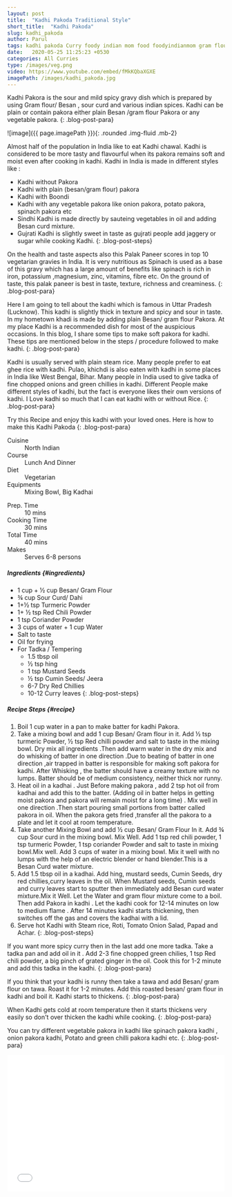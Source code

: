 ```yaml
---
layout: post
title:  "Kadhi Pakoda Traditional Style"
short_title:  "Kadhi Pakoda"
slug: kadhi_pakoda
author: Parul
tags: kadhi pakoda Curry foody indian mom food foodyindianmom gram flour besan curd dahi besan northindian style kadhi chawal howToMake Kadhi meal indian food recipessour spicy tangy kadhi plain pakora tadka kadhi
date:   2020-05-25 11:25:23 +0530
categories: All Curries
type: /images/veg.png
video: https://www.youtube.com/embed/fMkKQbaXGXE
imagePath: /images/kadhi_pakoda.jpg
---
```


Kadhi Pakora is the sour and mild spicy gravy dish which is prepared by using Gram flour/ Besan , sour curd and various indian spices.  Kadhi can be plain or contain pakora either plain Besan /gram flour Pakora or any vegetable pakora.
{: .blog-post-para}

![image]({{ page.imagePath }}){: .rounded .img-fluid .mb-2}

Almost half of the population in India like to eat Kadhi chawal. Kadhi is considered to be more tasty and flavourful when its pakora remains soft and moist even after cooking in kadhi. Kadhi in India is made in different styles like :
- Kadhi without Pakora
- Kadhi with plain (besan/gram flour) pakora
- Kadhi with Boondi
- Kadhi with any vegetable pakora like onion pakora, potato pakora, spinach pakora etc
- Sindhi Kadhi is made directly by sauteing vegetables in oil and adding Besan curd mixture.
- Gujrati Kadhi is slightly sweet in taste as gujrati people add jaggery or sugar while cooking Kadhi.
{: .blog-post-steps}

On the health and taste aspects also this Palak Paneer scores in top 10 vegetarian gravies in India. It is very nutritious as Spinach is used as a base of this gravy which has a large amount of benefits like spinach is rich in iron, potassium ,magnesium, zinc, vitamins, fibre etc. On the ground of taste, this palak paneer is best in taste, texture, richness and creaminess.
{: .blog-post-para}

Here I am going to tell about the kadhi which is famous in Uttar Pradesh (Lucknow). This kadhi is slightly thick  in texture and spicy and sour in taste. In my hometown khadi is made by adding  plain Besan/ gram flour Pakora. At my place Kadhi is a recommended dish for most of the auspicious occasions. In this blog, I share some tips to make soft pakora for kadhi. These tips are mentioned below in the steps / procedure followed to make kadhi.
{: .blog-post-para}

Kadhi is usually served  with plain  steam rice. Many people prefer to eat ghee rice with kadhi. Pulao, khichdi is also eaten with kadhi in some places in India like West Bengal, Bihar. Many people in India used to give tadka of fine chopped onions and green chillies in kadhi. Different People make different styles of kadhi, but the fact is everyone likes their own versions of kadhi. I Love kadhi so much that I can eat kadhi with or without Rice.
{: .blog-post-para}

Try this Recipe and enjoy this kadhi with your loved ones. Here is how to make this Kadhi Pakoda
{: .blog-post-para}

<div class="row">
    <div class="col-md-6">
        <dl class="row">
            <dt class="col-sm-4">Cuisine</dt><dd class="col-sm-7">North Indian</dd>
            <dt class="col-sm-4">Course</dt><dd class="col-sm-7">Lunch And Dinner</dd>
            <dt class="col-sm-4">Diet</dt><dd class="col-sm-7">Vegetarian</dd>
            <dt class="col-sm-4">Equipments</dt><dd class="col-sm-7">Mixing Bowl, Big Kadhai</dd>
        </dl>
    </div>
    <div class="col-md-6">
        <dl class="row">
            <dt class="col-sm-5">Prep. Time</dt><dd class="col-sm-7">10 mins</dd>
            <dt class="col-sm-5">Cooking Time</dt><dd class="col-sm-7">30 mins</dd>
            <dt class="col-sm-5">Total Time</dt><dd class="col-sm-7">40 mins</dd>
            <dt class="col-sm-5">Makes</dt><dd class="col-sm-7">Serves 6-8 persons</dd>
        </dl>
    </div>
</div>

##### **Ingredients** {#ingredients}
- 1 cup + ½ cup  Besan/ Gram Flour
- ¾  cup Sour Curd/ Dahi
- 1+½ tsp Turmeric Powder
- 1+ ½ tsp Red Chili Powder
- 1 tsp Coriander Powder
- 3 cups of water + 1 cup Water
- Salt to taste
- Oil for frying
- For Tadka / Tempering
    - 1.5 tbsp oil
    - ½ tsp hing
    - 1 tsp Mustard Seeds
    - ½ tsp Cumin Seeds/ Jeera
    - 6-7 Dry Red Chillies
    - 10-12 Curry leaves
{: .blog-post-steps}

##### **Recipe Steps** {#recipe}
1. Boil 1 cup water in a pan to make batter for kadhi Pakora.
1. Take a mixing bowl and add 1 cup Besan/ Gram flour in it. Add ½ tsp turmeric Powder, ½ tsp Red chilli powder and salt to taste  in the mixing bowl. Dry mix all ingredients .Then add warm water in the dry mix and do whisking of batter in one direction .Due to beating of batter in one direction ,air trapped in batter is responsible for making soft pakora for kadhi. After Whisking , the batter should have a creamy texture with no lumps. Batter should be of medium consistency, neither thick nor runny.
1. Heat oil in a kadhai . Just  Before making pakora , add 2 tsp hot oil from kadhai  and add  this to the batter. (Adding oil in batter helps in getting moist pakora and pakora will remain moist for a long time) . Mix well in one direction .Then  start pouring small portions from batter called pakora in oil. When the pakora gets fried ,transfer all the pakora  to a plate and let it cool at room temperature.
1. Take another Mixing Bowl and add ½ cup Besan/ Gram Flour In it. Add ¾ cup Sour curd in the mixing bowl. Mix Well. Add  1 tsp red chili powder, 1  tsp turmeric Powder, 1 tsp coriander Powder and salt to taste in mixing bowl.Mix well. Add 3 cups of water in a mixing bowl. Mix it well with no lumps with the help of an electric blender or hand blender.This is a Besan Curd water mixture.
1. Add 1.5 tbsp oil in a kadhai. Add hing, mustard seeds, Cumin Seeds, dry red chillies,curry leaves in the oil. When Mustard seeds, Cumin seeds and curry leaves start to sputter then immediately add Besan curd water mixture.Mix it Well. Let the Water and gram flour mixture come to a boil. Then add Pakora in kadhi . Let the kadhi cook for 12-14 minutes on low to medium flame . After 14 minutes kadhi starts thickening, then switches off the gas and covers the kadhai with a lid.
1. Serve hot Kadhi with Steam rice, Roti, Tomato Onion Salad, Papad and Achar.
{: .blog-post-steps}

<i class="fas fa-lightbulb"></i> If you want more spicy curry then in the last add one more tadka. Take a tadka pan and add oil in it . Add 2-3 fine chopped green chilies, 1 tsp Red chili powder, a big pinch of grated ginger in the oil. Cook this for 1-2 minute and add this tadka in the kadhi.
{: .blog-post-para}

<i class="fas fa-lightbulb"></i> If you think that your kadhi is runny then take a tawa and add Besan/ gram flour on tawa. Roast it for 1-2 minutes. Add this roasted besan/ gram flour in kadhi and boil it. Kadhi starts to thickens.
{: .blog-post-para}

<i class="fas fa-lightbulb"></i> When Kadhi gets cold  at room temperature then it starts thickens very easily so don't over thicken the kadhi while cooking.
{: .blog-post-para}

<i class="fas fa-lightbulb"></i> You can try  different vegetable pakora in kadhi like spinach pakora kadhi , onion pakora kadhi, Potato and green chilli pakora kadhi etc.
{: .blog-post-para}

<div class="row" id="video">
    <div class="col-md-12">
        <div class="embed-responsive embed-responsive-16by9">
            <iframe width="100%" height="315" src="{{page.video}}" frameborder="0" allow="accelerometer; autoplay; encrypted-media; gyroscope; picture-in-picture" allowfullscreen></iframe>
        </div>
    </div>
</div>
<br>
